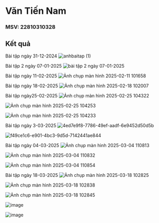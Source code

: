 # Văn Tiến Nam
### MSV: 22810310328
## Kết quả 

Bài tập ngày 31-12-2024
![anhbaitap (1)](https://github.com/user-attachments/assets/61da9914-13de-4ef6-bc92-30b92a9381df)

Bài tập 2 ngày 07-01-2025
![bài tập 2 ngày 07-01-2025](https://github.com/user-attachments/assets/e84750c7-5c77-494f-92bc-01e767e8f692)

Bài tập ngày 11-02-2025
![Ảnh chụp màn hình 2025-02-11 101658](https://github.com/user-attachments/assets/6123ebc7-1ba9-4422-a0e2-8b6241576db2)

Bài tập ngày 18-02-2025
![Ảnh chụp màn hình 2025-02-18 102007](https://github.com/user-attachments/assets/e355b815-7463-46d7-9edd-27f170970788)

Bài tập ngày25-02-2025
![Ảnh chụp màn hình 2025-02-25 104322](https://github.com/user-attachments/assets/d10d930f-eecc-4cb8-85ff-738eb53358ed)

![Ảnh chụp màn hình 2025-02-25 104253](https://github.com/user-attachments/assets/3b31f4c8-02dc-44bb-b4b3-9585e2dda780)

![Ảnh chụp màn hình 2025-02-25 104233](https://github.com/user-attachments/assets/be5acab6-0236-4d32-9a8a-2288878e00ff)

Bài tập ngày 3-03-2025
![4ed7e9f8-7786-49ef-aadf-6e9452d50d5b](https://github.com/user-attachments/assets/ca09a905-ca72-4cd8-9b6d-131574287d13)

![f49ce1c6-e901-4bc3-9d5d-7142441ae844](https://github.com/user-attachments/assets/b8c6bdb1-142a-4f12-ac7c-c3a7445c1c44)

Bài tập ngày 04-03-2025
![Ảnh chụp màn hình 2025-03-04 110813](https://github.com/user-attachments/assets/be5bbea5-ace6-4be1-b8a3-341dd4aecd4d)

![Ảnh chụp màn hình 2025-03-04 110832](https://github.com/user-attachments/assets/53c6675d-bead-44f7-8d58-fa5b8d857acf)

![Ảnh chụp màn hình 2025-03-04 110854](https://github.com/user-attachments/assets/cea31cad-79ce-4055-aa7b-3afa7bdef625)

Bài tập ngày 18-03-2025
![Ảnh chụp màn hình 2025-03-18 102825](https://github.com/user-attachments/assets/65263828-a911-4f34-a96a-cec4c576d320)

![Ảnh chụp màn hình 2025-03-18 102838](https://github.com/user-attachments/assets/7b15a6d4-b56f-4926-93b0-d907dbf5233e)

![Ảnh chụp màn hình 2025-03-18 102845](https://github.com/user-attachments/assets/1d42f14d-f48c-4401-8678-cec0d68d580b)

![image](https://github.com/user-attachments/assets/6173150e-9848-40fd-85dd-e4cf72eaa0fc)

![image](https://github.com/user-attachments/assets/81c0f913-51cb-47b8-8b80-9b1ef99a3def)




